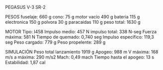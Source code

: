 PEGASUS V-3 SR-2

PESOS
fuselaje: 660 g
cono: 75 g
motor vacío 490 g
bateria 115 g
electronica 150 g
polvora 30 g
paracaidas 110 g
peso total: 1630 g

MOTOR
Tipo: I458
Impulso medio: 457 N
impulso total: 338 N-seg
Fuerza máxima: 581 N
Tiempo de quemado: 0,740 seg
Impulso especifico: 119,3 seg
Peso cargado: 779 g
Peso propelente: 289 g

SIMULACIÓN
Peso total lanzamiento 1919 g
Apogeo: 988 m
V máxima: 168 m/s
a máxima: 290 m/s2
Mach: 0,49 mach
Tiempo hasta el apogeo: 13 s
Estabilidad: 1,87 cal

